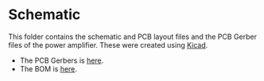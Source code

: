 # Schematic

This folder contains the schematic and PCB layout files and the PCB Gerber files of the power amplifier. These were created using [Kicad](https://www.kicad.org/).

* The PCB Gerbers is [here]().
* The BOM is [here](power_ver_2.0/power_ver_2.0.csv).

